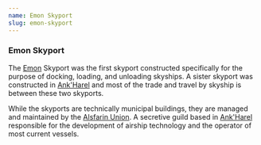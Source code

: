 ```yaml
---
name: Emon Skyport
slug: emon-skyport
---
```

### Emon Skyport
The [Emon](emon) Skyport was the first skyport constructed specifically for the purpose of docking, loading, and unloading skyships. A sister skyport was constructed in [Ank'Harel](ankharel) and most of the trade and travel by skyship is between these two skyports.

While the skyports are technically municipal buildings, they are managed and maintained by the [Alsfarin Union](alsfarin-union). A secretive guild based in [Ank'Harel](ankharel) responsible for the development of airship technology and the operator of most current vessels.


